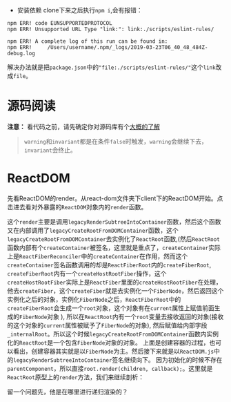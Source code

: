 - 安装依赖
clone下来之后执行`npm i`,会有报错：
```shell
npm ERR! code EUNSUPPORTEDPROTOCOL
npm ERR! Unsupported URL Type "link:": link:./scripts/eslint-rules/

npm ERR! A complete log of this run can be found in:
npm ERR!     /Users/username/.npm/_logs/2019-03-23T06_40_48_484Z-debug.log
```
解决办法就是把`package.json`中的`"file:./scripts/eslint-rules/"`这个`link`改成`file`。

# 源码阅读

**注意：** 看代码之前，请先确定你对源码库有个[大概的了解](https://github.com/xiaohesong/TIL/blob/master/front-end/react/codebase-overview.md)

> `warning`和`invariant`都是在条件`false`时触发，`warning`会继续下去，`invariant`会终止。

# ReactDOM
先看ReactDOM的render。从react-dom文件夹下client下的ReactDOM开始。点击进去看对外暴露的`ReactDOM`对象内的`render`函数。

这个`render`主要是调用`legacyRenderSubtreeIntoContainer`函数，然后这个函数又在内部调用了`legacyCreateRootFromDOMContainer`函数，这个`legacyCreateRootFromDOMContainer`去实例化了`ReactRoot`函数,(然后`ReactRoot`函数内部有个`createContainer`被签名，这里就是重点了，`createContainer`实际上是`ReactFiberReconciler`中的`createContainer`在作用，然而这个`createContainer`签名函数调用的却是`ReactFiberRoot`内的`createFiberRoot`, `createFiberRoot`内有一个`createHostRootFiber`操作，这个`createHostRootFiber`实际上是`ReactFiber`里面的`createHostRootFiber`在处理，他去`createFiber`，这个`createFiber`就是去实例化一个`FiberNode`，然后返回这个实例化之后的对象，实例化`FiberNode`之后，`ReactFiberRoot`中的`createFiberRoot`会生成一个`root`对象，这个对象有在`current`属性上赋值前面生成的`FiberNode`对象 ), 所以在`ReactRoot`内有一个`root`变量去接收返回的对象(接收的这个对象的`current`属性被赋予了`FiberNode`的对象), 然后赋值给内部字段`_internalRoot`。所以这个时候`legacyCreateRootFromDOMContainer`函数内实例化的`ReactRoot`是一个包含`FiberNode`对象的对象。
上面是创建容器的过程，也可以看出，创建容器其实就是以`FiberNode`为主。然后接下来就是以`ReactDOM.js`中的`legacyRenderSubtreeIntoContainer`签名继续向下。
因为初始化的时候不存在`parentComponent`，所以直接`root.render(children, callback);`。这里就是`ReactRoot`原型上的`render`方法，我们来继续剖析：

留一个问题先，他是在哪里进行递归渲染的？